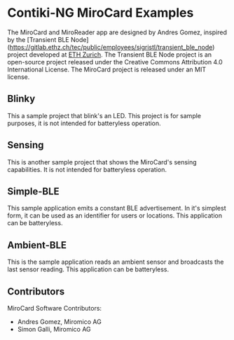# Contiki-NG MiroCard Examples

The MiroCard and MiroReader app are designed by Andres Gomez, inspired by the [Transient BLE Node] (https://gitlab.ethz.ch/tec/public/employees/sigristl/transient_ble_node) project developed at [ETH Zurich](https://ethz.ch/en.html). The Transient BLE Node project is an open-source project released under the Creative Commons Attribution 4.0 International License. The MiroCard project is released under an MIT license. 

## Blinky

This a sample project that blink's an LED. This project is for sample purposes, it is not intended for batteryless operation.

## Sensing

This is another sample project that shows the MiroCard's sensing capabilities. It is not intended for batteryless operation.

## Simple-BLE

This sample application emits a constant BLE advertisement. In it's simplest form, it can be used as an identifier for users or locations. This application can be batteryless.

## Ambient-BLE

This is the sample application reads an ambient sensor and broadcasts the last sensor reading. This application can be batteryless.

## Contributors

MiroCard Software Contributors:

* Andres Gomez, Miromico AG
* Simon Galli, Miromico AG
